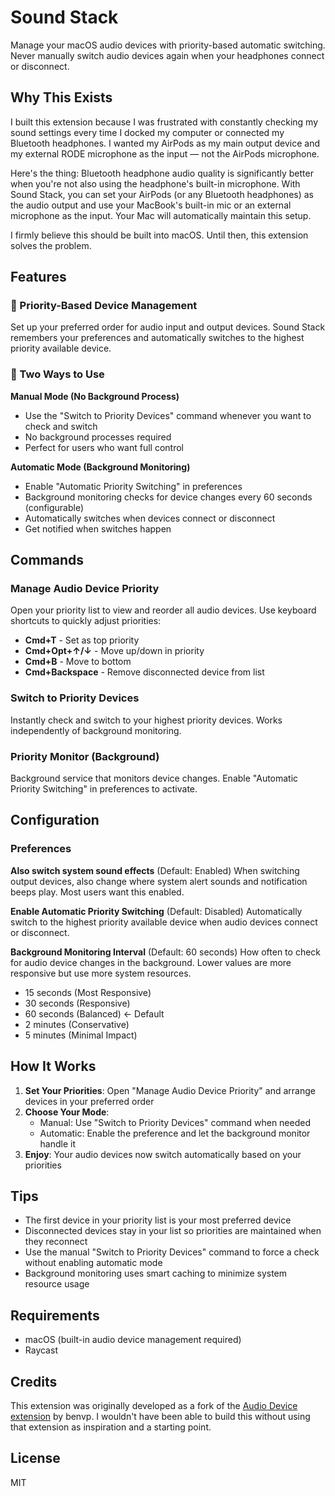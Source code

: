 # Sound Stack

Manage your macOS audio devices with priority-based automatic switching. Never manually switch audio devices again when your headphones connect or disconnect.

## Why This Exists

I built this extension because I was frustrated with constantly checking my sound settings every time I docked my computer or connected my Bluetooth headphones. I wanted my AirPods as my main output device and my external RODE microphone as the input — not the AirPods microphone.

Here's the thing: Bluetooth headphone audio quality is significantly better when you're not also using the headphone's built-in microphone. With Sound Stack, you can set your AirPods (or any Bluetooth headphones) as the audio output and use your MacBook's built-in mic or an external microphone as the input. Your Mac will automatically maintain this setup.

I firmly believe this should be built into macOS. Until then, this extension solves the problem.

## Features

### 🎯 Priority-Based Device Management
Set up your preferred order for audio input and output devices. Sound Stack remembers your preferences and automatically switches to the highest priority available device.

### 🔄 Two Ways to Use

**Manual Mode (No Background Process)**
- Use the "Switch to Priority Devices" command whenever you want to check and switch
- No background processes required
- Perfect for users who want full control

**Automatic Mode (Background Monitoring)**
- Enable "Automatic Priority Switching" in preferences
- Background monitoring checks for device changes every 60 seconds (configurable)
- Automatically switches when devices connect or disconnect
- Get notified when switches happen

## Commands

### Manage Audio Device Priority
Open your priority list to view and reorder all audio devices. Use keyboard shortcuts to quickly adjust priorities:
- **Cmd+T** - Set as top priority
- **Cmd+Opt+↑/↓** - Move up/down in priority
- **Cmd+B** - Move to bottom
- **Cmd+Backspace** - Remove disconnected device from list

### Switch to Priority Devices
Instantly check and switch to your highest priority devices. Works independently of background monitoring.

### Priority Monitor (Background)
Background service that monitors device changes. Enable "Automatic Priority Switching" in preferences to activate.

## Configuration

### Preferences

**Also switch system sound effects** (Default: Enabled)
When switching output devices, also change where system alert sounds and notification beeps play. Most users want this enabled.

**Enable Automatic Priority Switching** (Default: Disabled)
Automatically switch to the highest priority available device when audio devices connect or disconnect.

**Background Monitoring Interval** (Default: 60 seconds)
How often to check for audio device changes in the background. Lower values are more responsive but use more system resources.
- 15 seconds (Most Responsive)
- 30 seconds (Responsive)
- 60 seconds (Balanced) ← Default
- 2 minutes (Conservative)
- 5 minutes (Minimal Impact)

## How It Works

1. **Set Your Priorities**: Open "Manage Audio Device Priority" and arrange devices in your preferred order
2. **Choose Your Mode**:
   - Manual: Use "Switch to Priority Devices" command when needed
   - Automatic: Enable the preference and let the background monitor handle it
3. **Enjoy**: Your audio devices now switch automatically based on your priorities

## Tips

- The first device in your priority list is your most preferred device
- Disconnected devices stay in your list so priorities are maintained when they reconnect
- Use the manual "Switch to Priority Devices" command to force a check without enabling automatic mode
- Background monitoring uses smart caching to minimize system resource usage

## Requirements

- macOS (built-in audio device management required)
- Raycast

## Credits

This extension was originally developed as a fork of the [Audio Device extension](https://www.raycast.com/benvp/audio-device) by benvp. I wouldn't have been able to build this without using that extension as inspiration and a starting point.

## License

MIT